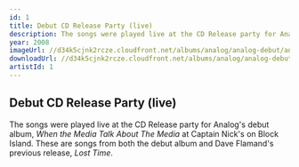 ```yaml
---
id: 1
title: Debut CD Release Party (live)
description: The songs were played live at the CD Release party for Analog&#39;s debut album, <em>When the Media Talk About The Media</em>&nbsp;at Captain Nick&#39;s on Block Island.
year: 2008
imageUrl: //d34k5cjnk2rcze.cloudfront.net/albums/analog/analog-debut/analog-debut.jpg
downloadUrl: //d34k5cjnk2rcze.cloudfront.net/albums/analog/analog-debut/analog-debut.zip
artistId: 1
---
```


## Debut CD Release Party (live)

The songs were played live at the CD Release party for Analog&#39;s debut album, <em>When the Media Talk About The Media</em>&nbsp;at Captain Nick&#39;s on Block Island. These are songs from both the debut album and Dave Flamand&#39;s previous release, <em>Lost Time</em>.